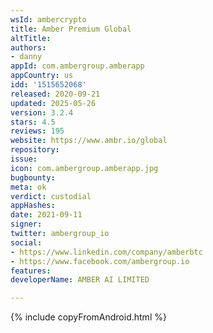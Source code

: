 ```yaml
---
wsId: ambercrypto
title: Amber Premium Global
altTitle: 
authors:
- danny
appId: com.ambergroup.amberapp
appCountry: us
idd: '1515652068'
released: 2020-09-21
updated: 2025-05-26
version: 3.2.4
stars: 4.5
reviews: 195
website: https://www.ambr.io/global
repository: 
issue: 
icon: com.ambergroup.amberapp.jpg
bugbounty: 
meta: ok
verdict: custodial
appHashes: 
date: 2021-09-11
signer: 
twitter: ambergroup_io
social:
- https://www.linkedin.com/company/amberbtc
- https://www.facebook.com/ambergroup.io
features: 
developerName: AMBER AI LIMITED

---
```


{% include copyFromAndroid.html %}
